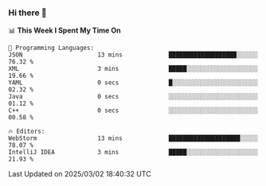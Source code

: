 ### Hi there 👋

<!--
**asdf12303116/asdf12303116** is a ✨ _special_ ✨ repository because its `README.md` (this file) appears on your GitHub profile.

Here are some ideas to get you started:

- 🔭 I’m currently working on ...
- 🌱 I’m currently learning ...
- 👯 I’m looking to collaborate on ...
- 🤔 I’m looking for help with ...
- 💬 Ask me about ...
- 📫 How to reach me: ...
- 😄 Pronouns: ...
- ⚡ Fun fact: ...
-->

<!--START_SECTION:waka-->
📊 **This Week I Spent My Time On** 

```text
💬 Programming Languages: 
JSON                     13 mins             ███████████████████░░░░░░   76.32 % 
XML                      3 mins              █████░░░░░░░░░░░░░░░░░░░░   19.66 % 
YAML                     0 secs              █░░░░░░░░░░░░░░░░░░░░░░░░   02.32 % 
Java                     0 secs              ░░░░░░░░░░░░░░░░░░░░░░░░░   01.12 % 
C++                      0 secs              ░░░░░░░░░░░░░░░░░░░░░░░░░   00.58 % 

🔥 Editors: 
WebStorm                 13 mins             ████████████████████░░░░░   78.07 % 
IntelliJ IDEA            3 mins              █████░░░░░░░░░░░░░░░░░░░░   21.93 % 
```


 Last Updated on 2025/03/02 18:40:32 UTC
<!--END_SECTION:waka-->
